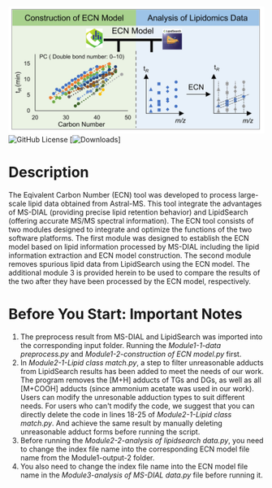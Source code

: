 ![image](https://github.com/YaoChen-2021/ECN-Tool/blob/master/graphic%20abstrac-2.jpg)
![GitHub License](https://img.shields.io/github/license/YaoChen-2021/ECN-Tool)
[![Downloads](https://img.shields.io/github/downloads/YaoChen-2021/ECN-Tool/total?label=Downloads)]
# Description
The Eqivalent Carbon Number (ECN) tool was developed to process large-scale lipid data obtained from Astral-MS. This tool integrate the advantages of MS-DIAL (providing precise lipid retention behavior) and LipidSearch (offering accurate MS/MS spectral information). The ECN tool consists of two modules designed to integrate and optimize the functions of the two software platforms. The first module was designed to establish the ECN model based on lipid information processed by MS-DIAL including the lipid information extraction and ECN model construction. The second module removes spurious lipid data from LipidSearch using the ECN model. The additional module 3 is provided herein to be used to compare the results of the two after they have been processed by the ECN model, respectively.
# Before You Start: Important Notes
1. The preprocess result from MS-DIAL and LipidSearch was imported into the corresponding input folder. Running the _Module1-1-data preprocess.py_ and _Module1-2-construction of ECN model.py_ first.
2. In _Module2-1-Lipid class match.py_, a step to filter unreasonable adducts from LipidSearch results has been added to meet the needs of our work. The program removes the [M+H] adducts of TGs and DGs, as well as all [M+COOH] adducts (since ammonium acetate was used in our work). Users can modify the unresonable adduction types to suit different needs.
For users who can't modify the code, we suggest that you can directly delete the code in lines 18-25 of _Module2-1-Lipid class match.py_. And achieve the same result by manually deleting unreasonable adduct forms before running the script.
3. Before running the _Module2-2-analysis of lipidsearch data.py_, you need to change the index file name into the corresponding ECN model file name from the Module1-output-2 folder.
4. You also need to change the index file name into the ECN model file name in the _Module3-analysis of MS-DIAL data.py_ file before running it.
